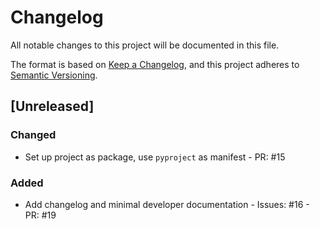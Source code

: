 # Changelog
All notable changes to this project will be documented in this file.

The format is based on [Keep a Changelog](https://keepachangelog.com/en/1.1.0/),
and this project adheres to [Semantic Versioning](https://semver.org/spec/v2.0.0.html).

## [Unreleased]
### Changed
- Set up project as package, use `pyproject` as manifest - PR: #15

### Added
- Add changelog and minimal developer documentation - Issues: #16 - PR: #19
